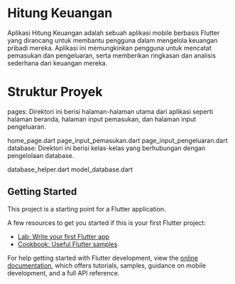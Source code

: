 # Hitung Keuangan

Aplikasi Hitung Keuangan adalah sebuah aplikasi mobile berbasis Flutter yang dirancang untuk membantu pengguna dalam mengelola keuangan pribadi mereka. Aplikasi ini memungkinkan pengguna untuk mencatat pemasukan dan pengeluaran, serta memberikan ringkasan dan analisis sederhana dari keuangan mereka.

# Struktur Proyek

pages: Direktori ini berisi halaman-halaman utama dari aplikasi seperti halaman beranda, halaman input pemasukan, dan halaman input pengeluaran.

home_page.dart
page_input_pemasukan.dart
page_input_pengeluaran.dart
database: Direktori ini berisi kelas-kelas yang berhubungan dengan pengelolaan database.

database_helper.dart
model_database.dart

## Getting Started

This project is a starting point for a Flutter application.

A few resources to get you started if this is your first Flutter project:

- [Lab: Write your first Flutter app](https://docs.flutter.dev/get-started/codelab)
- [Cookbook: Useful Flutter samples](https://docs.flutter.dev/cookbook)

For help getting started with Flutter development, view the
[online documentation](https://docs.flutter.dev/), which offers tutorials,
samples, guidance on mobile development, and a full API reference.
